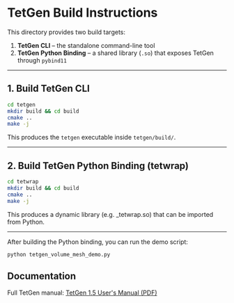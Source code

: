 # TetGen Build Instructions

This directory provides two build targets:

1. **TetGen CLI** – the standalone command-line tool  
2. **TetGen Python Binding** – a shared library (`.so`) that exposes TetGen through `pybind11`

---

## 1. Build TetGen CLI

```bash
cd tetgen
mkdir build && cd build
cmake ..
make -j
```

This produces the `tetgen` executable inside `tetgen/build/`.

---

## 2. Build TetGen Python Binding (tetwrap)

```bash
cd tetwrap
mkdir build && cd build
cmake ..
make -j
```

This produces a dynamic library (e.g. _tetwrap.so) that can be imported from Python.

---

After building the Python binding, you can run the demo script:

```bash
python tetgen_volume_mesh_demo.py
```

## Documentation

Full TetGen manual: [TetGen 1.5 User's Manual (PDF)](https://wias-berlin.de/software/tetgen/1.5/doc/manual/manual.pdf)